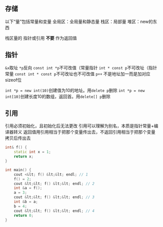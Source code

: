 ## 存储
以下“量”包括常量和变量
全局区：全局量和静态量
栈区：局部量
堆区：new的东西

栈区量的 指针或引用 **不要** 作为返回值

## 指针
`&x`取址
`*p`反向
`const int *p`不可改值（常量指针
`int * const p`不可改址（指针常量
`const int * const p`不可改址也不可改值
`p++` 不是地址加一而是加对应sizeof位

`int *p = new int(10)`创建值为10的地址。用`delete p`删除
`int *p = new int[10]`创建长度10的数组，返回首。用`delete[] p`删除

## 引用
引用必须初始化，且初始化后无法更改
引用可以理解为别名，本质是指针常量+编译器转义
返回值用引用相当于把那个变量传出去，不返回引用相当于把那个变量拷贝后传出去
```c++
int& f() {
	static int x = 1;
	return x;
}

int main() {
	cout <&lt; f() &lt;&lt; endl; // 1
	f() = 2;
	cout &lt;&lt; f() &lt;&lt; endl; // 2
	int &a = f();
	a = 3;
	cout &lt;&lt; f() &lt;&lt; endl; // 3
	int &b = a;
	b = 4;
	cout &lt;&lt; f() &lt;&lt; endl; // 4
	return 0;
}
```